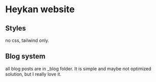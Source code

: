 # Heykan website

## Styles

no css, tailwind only.

## Blog system

all blog posts are in _blog folder. It is simple and maybe not optimized solution, but I really love it.